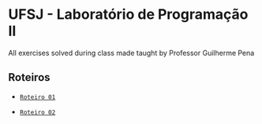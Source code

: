 # UFSJ - Laboratório de Programação II

All exercises solved during class made taught by Professor Guilherme Pena

## Roteiros

- [`Roteiro 01`](./roteiro-01/)

- [`Roteiro 02`](./roteiro-02/)
